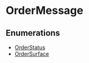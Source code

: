 # OrderMessage

## Enumerations

- [OrderStatus](enumerations/OrderStatus.md)
- [OrderSurface](enumerations/OrderSurface.md)
